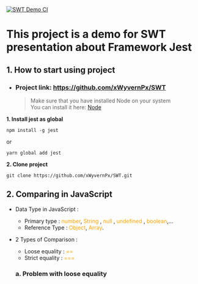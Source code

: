 [![SWT Demo CI](https://github.com/xWyvernPx/SWT/actions/workflows/node.js.yml/badge.svg)](https://github.com/xWyvernPx/SWT/actions/workflows/node.js.yml)

# **This project is a demo for SWT presentation about Framework Jest**

## **1. How to start using project**

- ### **Project link: https://github.com/xWyvernPx/SWT**
  > Make sure that you have installed Node on your system <br>
  > You can install it here: [Node](https://nodejs.org/en/download/)

**1. Install jest as global**

```
npm install -g jest
```

or

```
yarn global add jest
```

**2. Clone project**

```git
git clone https://github.com/xWyvernPx/SWT.git
```

## **2. Comparing in JavaScript**

- Data Type in JavaScript :
  - Primary type :
    <span style="color:orange">number</span>,
    <span style="color:orange">String</span> ,
    <span style="color:orange">null</span> ,
    <span style="color:orange">undefined</span> ,
    <span style="color:orange">boolean</span>,...
  - Reference Type :
    <span style="color:orange">Object</span>,
    <span style="color:orange">Array</span>.
- 2 Types of Comparison :

  - Loose equality : <span style="color:orange">==</span>
  - Strict equality : <span style="color:orange">===</span>

  ### a. Problem with loose equality
